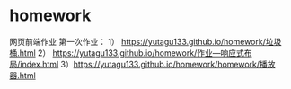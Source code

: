 # homework
网页前端作业
第一次作业：
1） https://yutagu133.github.io/homework/垃圾桶.html
2） https://yutagu133.github.io/homework/作业—响应式布局/index.html
3）https://yutagu133.github.io/homework/homework/播放器.html
